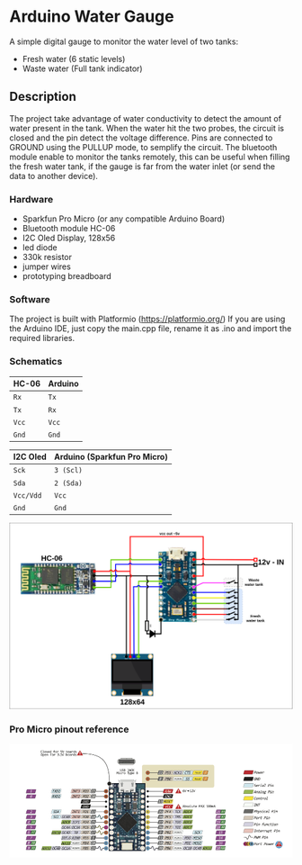 # Arduino Water Gauge

A simple digital gauge to monitor the water level of two tanks:

- Fresh water (6 static levels)
- Waste water (Full tank indicator)

## Description

The project take advantage of water conductivity to detect the amount of water present in the tank. When the water hit the two probes, the circuit is closed and the pin detect the voltage difference.
Pins are connected to GROUND using the PULLUP mode, to semplify the circuit.
The bluetooth module enable to monitor the tanks remotely, this can be useful when filling the fresh water tank, if the gauge is far from the water inlet (or send the data to another device).

### Hardware

- Sparkfun Pro Micro (or any compatible Arduino Board)
- Bluetooth module HC-06
- I2C Oled Display, 128x56
- led diode
- 330k resistor
- jumper wires
- prototyping breadboard

### Software

The project is built with Platformio (https://platformio.org/)
If you are using the Arduino IDE, just copy the main.cpp file, rename it as .ino and import the required libraries.

### Schematics

| HC-06 | Arduino |
| :---- | :------ |
| `Rx`  | `Tx`    |
| `Tx`  | `Rx`    |
| `Vcc` | `Vcc`   |
| `Gnd` | `Gnd`   |

| I2C Oled  | Arduino (Sparkfun Pro Micro) |
| :-------- | :--------------------------- |
| `Sck`     | `3 (Scl)`                    |
| `Sda`     | `2 (Sda)`                    |
| `Vcc/Vdd` | `Vcc`                        |
| `Gnd`     | `Gnd`                        |

![alt text](./imgs/schematics.png)

### Pro Micro pinout reference

![alt text](./imgs/pinout.png)
